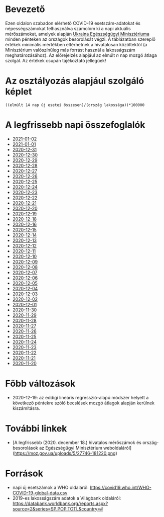 # Bevezető
Ezen oldalon szabadon elérhető COVID-19 esetszám-adatokat és népességszámokat felhasználva számolom ki a napi aktuális mérőszámokat, amelyek alapján [Ukrajna Egészségügyi Minisztériuma](https://moz.gov.ua/) minden pénteken az országok besorolását végzi. A táblázatban szereplő értékek minimális mértékben eltérhetnek a hivatalosan közöltektől (a Minisztérium valószínűleg más forrást használ a lakosságszám meghatározásához). Az előrejelzés alapjául az elmúlt *n* nap mozgó átlaga szolgál. Az értékek csupán tájékoztató jellegűek!

# Az osztályozás alapjául szolgáló képlet
`((elmúlt 14 nap új esetei összesen)/(ország lakossága))*100000`

# A legfrissebb napi összefoglalók
* [2021-01-02](https://github.com/lhgergo/covid-19-UA-class-predictor/blob/main/data/output/2021-01-02/report.md)
* [2021-01-01](https://github.com/lhgergo/covid-19-UA-class-predictor/blob/main/data/output/2021-01-01/report.md)
* [2020-12-31](https://github.com/lhgergo/covid-19-UA-class-predictor/blob/main/data/output/2020-12-31/report.md)
* [2020-12-30](https://github.com/lhgergo/covid-19-UA-class-predictor/blob/main/data/output/2020-12-30/report.md)
* [2020-12-29](https://github.com/lhgergo/covid-19-UA-class-predictor/blob/main/data/output/2020-12-29/report.md)
* [2020-12-28](https://github.com/lhgergo/covid-19-UA-class-predictor/blob/main/data/output/2020-12-28/report.md)
* [2020-12-27](https://github.com/lhgergo/covid-19-UA-class-predictor/blob/main/data/output/2020-12-27/report.md)
* [2020-12-26](https://github.com/lhgergo/covid-19-UA-class-predictor/blob/main/data/output/2020-12-26/report.md)
* [2020-12-25](https://github.com/lhgergo/covid-19-UA-class-predictor/blob/main/data/output/2020-12-25/report.md)
* [2020-12-24](https://github.com/lhgergo/covid-19-UA-class-predictor/blob/main/data/output/2020-12-24/report.md)
* [2020-12-23](https://github.com/lhgergo/covid-19-UA-class-predictor/blob/main/data/output/2020-12-23/report.md)
* [2020-12-22](https://github.com/lhgergo/covid-19-UA-class-predictor/blob/main/data/output/2020-12-22/report.md)
* [2020-12-21](https://github.com/lhgergo/covid-19-UA-class-predictor/blob/main/data/output/2020-12-21/report.md)
* [2020-12-20](https://github.com/lhgergo/covid-19-UA-class-predictor/blob/main/data/output/2020-12-20/report.md)
* [2020-12-19](https://github.com/lhgergo/covid-19-UA-class-predictor/blob/main/data/output/2020-12-19/report.md)
* [2020-12-18](https://github.com/lhgergo/covid-19-UA-class-predictor/blob/main/data/output/2020-12-18/report.md)
* [2020-12-16](https://github.com/lhgergo/covid-19-UA-class-predictor/blob/main/data/output/2020-12-16/report.md)
* [2020-12-15](https://github.com/lhgergo/covid-19-UA-class-predictor/blob/main/data/output/2020-12-15/report.md)
* [2020-12-14](https://github.com/lhgergo/covid-19-UA-class-predictor/blob/main/data/output/2020-12-14/report.md)
* [2020-12-13](https://github.com/lhgergo/covid-19-UA-class-predictor/blob/main/data/output/2020-12-13/report.md)
* [2020-12-12](https://github.com/lhgergo/covid-19-UA-class-predictor/blob/main/data/output/2020-12-12/report.md)
* [2020-12-11](https://github.com/lhgergo/covid-19-UA-class-predictor/blob/main/data/output/2020-12-11/report.md)
* [2020-12-10](https://github.com/lhgergo/covid-19-UA-class-predictor/blob/main/data/output/2020-12-10/report.md)
* [2020-12-09](https://github.com/lhgergo/covid-19-UA-class-predictor/blob/main/data/output/2020-12-09/report.md)
* [2020-12-08](https://github.com/lhgergo/covid-19-UA-class-predictor/blob/main/data/output/2020-12-08/report.md)
* [2020-12-07](https://github.com/lhgergo/covid-19-UA-class-predictor/blob/main/data/output/2020-12-07/report.md)
* [2020-12-06](https://github.com/lhgergo/covid-19-UA-class-predictor/blob/main/data/output/2020-12-06/report.md)
* [2020-12-05](https://github.com/lhgergo/covid-19-UA-class-predictor/blob/main/data/output/2020-12-05/report.md)
* [2020-12-04](https://github.com/lhgergo/covid-19-UA-class-predictor/blob/main/data/output/2020-12-04/report.md)
* [2020-12-03](https://github.com/lhgergo/covid-19-UA-class-predictor/blob/main/data/output/2020-12-03/report.md)
* [2020-12-02](https://github.com/lhgergo/covid-19-UA-class-predictor/blob/main/data/output/2020-12-02/report.md)
* [2020-12-01](https://github.com/lhgergo/covid-19-UA-class-predictor/blob/main/data/output/2020-12-01/report.md)
* [2020-11-30](https://github.com/lhgergo/covid-19-UA-class-predictor/blob/main/data/output/2020-11-30/report.md)
* [2020-11-29](https://github.com/lhgergo/covid-19-UA-class-predictor/blob/main/data/output/2020-11-29/report.md)
* [2020-11-28](https://github.com/lhgergo/covid-19-UA-class-predictor/blob/main/data/output/2020-11-28/report.md)
* [2020-11-27](https://github.com/lhgergo/covid-19-UA-class-predictor/blob/main/data/output/2020-11-27/report.md)
* [2020-11-26](https://github.com/lhgergo/covid-19-UA-class-predictor/blob/main/data/output/2020-11-26/report.md)
* [2020-11-25](https://github.com/lhgergo/covid-19-UA-class-predictor/blob/main/data/output/2020-11-25/report.md)
* [2020-11-24](https://github.com/lhgergo/covid-19-UA-class-predictor/blob/main/data/output/2020-11-24/report.md)
* [2020-11-23](https://github.com/lhgergo/covid-19-UA-class-predictor/blob/main/data/output/2020-11-23/report.md)
* [2020-11-22](https://github.com/lhgergo/covid-19-UA-class-predictor/blob/main/data/output/2020-11-22/report.md)
* [2020-11-21](https://github.com/lhgergo/covid-19-UA-class-predictor/blob/main/data/output/2020-11-21/report.md)
* [2020-11-20](https://github.com/lhgergo/covid-19-UA-class-predictor/blob/main/data/output/2020-11-20/report.md)

# Főbb változások
* 2020-12-19: az eddigi lineáris regresszió-alapú módszer helyett a következő péntekre szóló becslések mozgó átlagok alapján kerülnek kiszámításra.

# További linkek
* [A legfrissebb (2020. december 18.) hivatalos mérőszámok és ország-besorolások az Egészségügyi Minisztérium weboldaláról] (https://moz.gov.ua/uploads/5/27746-181220.png)

# Források
* napi új esetszámok a WHO oldaláról: https://covid19.who.int/WHO-COVID-19-global-data.csv
* 2019-es lakosságszám adatok a Világbank oldaláról: https://databank.worldbank.org/reports.aspx?source=2&series=SP.POP.TOTL&country=#
